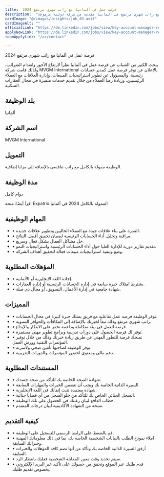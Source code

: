 ```yaml
---
title:  فرصة عمل في ألمانيا مع راتب شهري مرتفع 2024 
description:  "فرصة ذهبية للحصول علي فرصة عمل بدوام كامل مع راتب شهري مرتفع في ألمانيا مقدمة من شركة دولية مرموقة" 
cardImage: "@/images/insights/job_89.avif" 
cardImageAlt: "" 
officialLink: "https://de.linkedin.com/jobs/view/key-account-manager-residential-at-mvgm-international-3973109145%3Fposition=23%26#038;pageNum=0%26#038;refId=Np%2F5WyXyGYnWTJge3STFfQ%3D%3D%26#038;trackingId=GuemmxKT%2BDD5rclyyYQndQ%3D%3D%26#038;trk=public_jobs_jserp-result_search-card" 
applyNowLink: "https://de.linkedin.com/jobs/view/key-account-manager-residential-at-mvgm-international-3973109145%3Fposition=23%26#038;pageNum=0%26#038;refId=Np%2F5WyXyGYnWTJge3STFfQ%3D%3D%26#038;trackingId=GuemmxKT%2BDD5rclyyYQndQ%3D%3D%26#038;trk=public_jobs_jserp-result_search-card" 
teamApplyLink: "/ar/contact"

---
```


فرصة عمل في ألمانيا مع راتب شهري مرتفع 2024

يبحث الكثير من الشباب عن فرصة عمل في ألمانيا نظراً لارتفاع الأجور وانعدام الضرائب، ولذلك قامت شركة MVGM International بالإعلان عن توفر فرصة عمل كمدير حسابات رئيسية، والمسؤول عن تطوير استراتيجيات المبيعات، وإدارة العلاقات مع العملاء الرئيسيين، وزيادة رضا العملاء من خلال تقديم خدمات متميزة في مجال العقارات السكنية.

## بلد الوظيفة

ألمانيا

## اسم الشركة

MVGM International

## التمويل

الوظيفة ممولة بالكامل مع راتب تنافسي بالإضافة إلى مزايا إضافية.

## مدة الوظيفة

دوام كامل

اقرأ أيضًا: منحة Expatrio الممولة بالكامل 2024 في ألمانيا

## المهام الوظيفية

- • القدرة على بناء علاقات جيدة مع العملاء الحاليين وتطوير علاقات جديدة.
- • مراقبة وتحليل أداء الحسابات الرئيسية لضمان تحقيق أفضل النتائج.
- • حل مشاكل العمال بشكل فعال وسريع.
- • تقديم تقارير دورية للإدارة العليا حول أداء الحسابات الرئيسية واستراتيجيات النمو.
- • وضع وتنفيذ استراتيجيات مبيعات فعالة لتحقيق أهداف الشركة.

## المؤهلات المطلوبة

- • إجادة اللغة الإنجليزية أو الألمانية.
- • يشترط امتلاك خبرة سابقة في إدارة الحسابات الرئيسية أو إدارة العقارات.
- • شهادة جامعية في إدارة الأعمال، التسويق، أو مجال ذي صلة.

## المميزات

- • توفر الوظيفة فرصة عمل تفاعلية مع فريق يمتلك خبرة كبيرة في مجال الحسابات.
- • راتب شهري مرتفع وذلك تبعاً لخبرتك بالإضافة إلى المكافآت والحوافز السنوية.
- • فرصة للعمل في بيئة متكاملة وداعمة تحفز على الابتكار والإبداع.
- • توفر لك فرصة الحصول على دورات تدريبية وبرامج تطوير مهني مستمرة.
- • تمنحك فرصة للتطور المهني عن طريق زيادة خبرتك وذلك من خلال توفير المؤتمرات التقنية وورش العمل.
- • توفر الوظيفة لصاحبها تأمين صحي ولأسرته.
- • دعم مالي ومعنوي لحضور المؤتمرات والدورات التدريبية.

## المستندات المطلوبة

- • شهادة الصحة الخاصة بك للتأكد من صحة جسدك.
- • السيرة الذاتية الخاصة بك ويجب أن تتضمن الخبرات والمهارات السابقة.
- • شهادة معتمدة تثبت إتقانك في اللغة الإنجليزية.
- • السجل الجنائي الخاص بك للتأكد من خلو السجل من أي قضايا جنائية.
- • خطاب الدافع لبيان رغبتك في الحصول على تلك الوظيفة.
- • نسخة من الشهادة الأكاديمية لبيان درجات المتقدم.

## كيفية التقديم

- • قم بالضغط على الرابط الرسمي للتسجيل على الوظيفة.
- • املاء نموذج الطلب بالبيانات الشخصية الخاصة بك، بما في ذلك معلوماتك المهنية وخبراتك السابقة.
- • أرفق السيرة الذاتية الخاصة بك وتأكد من أنها تضم كافة المؤهلات والخبرات السابقة.
- • سيتم تحديد وقت معين المقابلة الشخصية فعليك بانتظار الرد.
- • قدم طلبك عبر الموقع وتحقق من حصولك على تأكيد عبر البريد الإلكتروني بخصوص تقديم طلبك.

